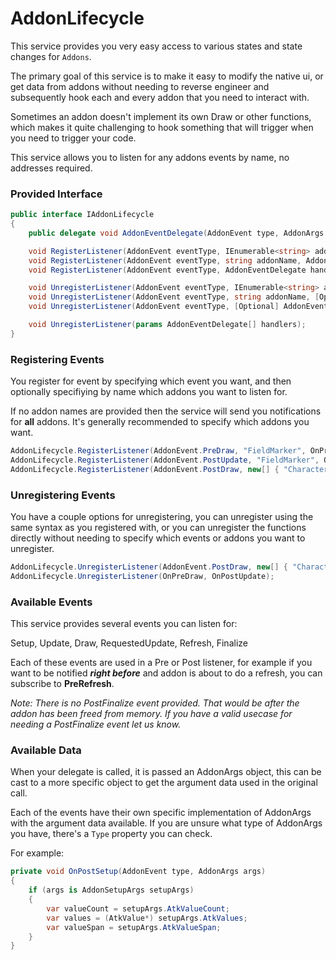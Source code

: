 # AddonLifecycle

This service provides you very easy access to various states and state changes
for `Addons`.

The primary goal of this service is to make it easy to modify the native ui, or
get data from addons without needing to reverse engineer and subsequently hook
each and every addon that you need to interact with.

Sometimes an addon doesn't implement its own Draw or other functions, which
makes it quite challenging to hook something that will trigger when you need to
trigger your code.

This service allows you to listen for any addons events by name, no addresses
required.

### Provided Interface

```cs
public interface IAddonLifecycle
{
    public delegate void AddonEventDelegate(AddonEvent type, AddonArgs args);

    void RegisterListener(AddonEvent eventType, IEnumerable<string> addonNames, AddonEventDelegate handler);
    void RegisterListener(AddonEvent eventType, string addonName, AddonEventDelegate handler);
    void RegisterListener(AddonEvent eventType, AddonEventDelegate handler);

    void UnregisterListener(AddonEvent eventType, IEnumerable<string> addonNames, [Optional] AddonEventDelegate handler);
    void UnregisterListener(AddonEvent eventType, string addonName, [Optional] AddonEventDelegate handler);
    void UnregisterListener(AddonEvent eventType, [Optional] AddonEventDelegate handler);

    void UnregisterListener(params AddonEventDelegate[] handlers);
}
```

### Registering Events

You register for event by specifying which event you want, and then optionally
specifiying by name which addons you want to listen for.

If no addon names are provided then the service will send you notifications for
**all** addons. It's generally recommended to specify which addons you want.

```cs
AddonLifecycle.RegisterListener(AddonEvent.PreDraw, "FieldMarker", OnPreDraw);
AddonLifecycle.RegisterListener(AddonEvent.PostUpdate, "FieldMarker", OnPostUpdate);
AddonLifecycle.RegisterListener(AddonEvent.PostDraw, new[] { "Character", "FieldMarker", "NamePlate" }, OnPostDraw);
```

### Unregistering Events

You have a couple options for unregistering, you can unregister using the same
syntax as you registered with, or you can unregister the functions directly
without needing to specify which events or addons you want to unregister.

```cs
AddonLifecycle.UnregisterListener(AddonEvent.PostDraw, new[] { "Character", "FieldMarker", "NamePlate" }, OnPostDraw);
AddonLifecycle.UnregisterListener(OnPreDraw, OnPostUpdate);
```

### Available Events

This service provides several events you can listen for:

Setup, Update, Draw, RequestedUpdate, Refresh, Finalize

Each of these events are used in a Pre or Post listener, for example if you want
to be notified **_right before_** and addon is about to do a refresh, you can
subscribe to **PreRefresh**.

_Note: There is no PostFinalize event provided. That would be after the addon
has been freed from memory. If you have a valid usecase for needing a
PostFinalize event let us know._

### Available Data

When your delegate is called, it is passed an AddonArgs object, this can be cast
to a more specific object to get the argument data used in the original call.

Each of the events have their own specific implementation of AddonArgs with the
argument data available. If you are unsure what type of AddonArgs you have,
there's a `Type` property you can check.

For example:

```cs
private void OnPostSetup(AddonEvent type, AddonArgs args)
{
    if (args is AddonSetupArgs setupArgs)
    {
        var valueCount = setupArgs.AtkValueCount;
        var values = (AtkValue*) setupArgs.AtkValues;
        var valueSpan = setupArgs.AtkValueSpan;
    }
}
```

